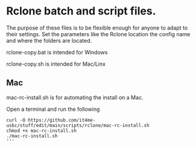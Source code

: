 # Rclone batch and script files.

The purpose of these files is to be flexible enough for anyone to adapt to their settings.
Set the parameters like the Rclone location the config name and where the folders are located.

rclone-copy.bat is intended for Windows

rclone-copy.sh  is intended for Mac/Linx

## Mac
mac-rc-install.sh is for automating the install on a Mac.

Open a terminal and run the following

```
curl -O https://github.com/it4me-usbc/stuff/edit/main/scripts/rclone/mac-rc-install.sh
chmod +x mac-rc-install.sh
./mac-rc-install.sh
'''

